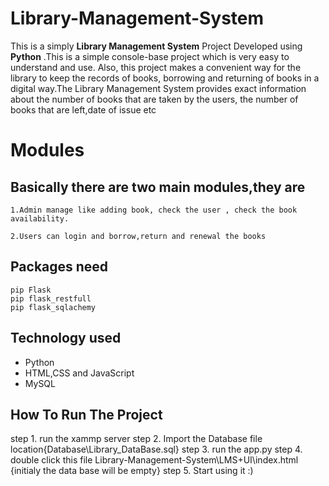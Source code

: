 # Library-Management-System
This is a simply **Library  Management System** Project Developed using **Python** .This is a simple console-base project which is very easy to understand and use. Also, this project makes a convenient way for the library to keep the records of books, borrowing and returning of books in a digital way.The Library Management System provides exact information about the  number of books that are taken by the users, the number of books that are left,date of issue etc

# Modules
  ## Basically there are two main modules,they are
    1.Admin manage like adding book, check the user , check the book availability.

    2.Users can login and borrow,return and renewal the books

## Packages need 
  ```
  pip Flask
  pip flask_restfull 
  pip flask_sqlachemy
  ```

## Technology used
* Python 
* HTML,CSS and JavaScript 
* MySQL

## How To Run The Project
step 1. run the xammp server
step 2. Import the Database file location{Database\Library_DataBase.sql}
step 3. run the app.py 
step 4. double click this file Library-Management-System\LMS+UI\index.html {initialy the data base will be empty}
step 5. Start using it :)








